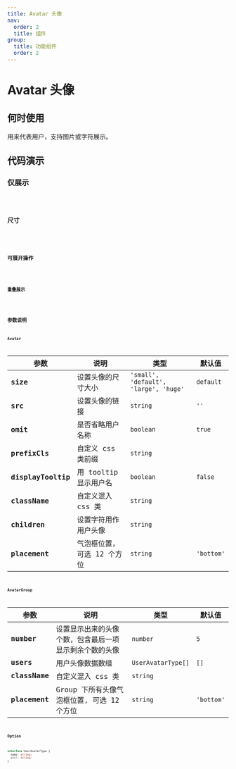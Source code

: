 ```yaml
---
title: Avatar 头像
nav:
  order: 2
  title: 组件
group:
  title: 功能组件
  order: 2
---
```


# Avatar 头像

## 何时使用

用来代表用户，支持图片或字符展示。

## 代码演示

### 仅展示

<code src='./demo/base.tsx' title='Avatar 仅展示' desc='当用户未设置头像时，显示该用户名称的首个文字、数字或字母。' />

### 尺寸

<code src='./demo/size.tsx' title='Avatar 基本用法' desc='头像有以下几种尺寸：24px、32px、56px、80px。24px、32px 常用于列表&导航展示。56px、80px 常用于用户管理。默认为字符型头像，24px、32px 头像的文字字号为12px；56px 头像的文字字号为 16px；80px 头像的文字字号为 20px。' />

### 可展开操作

<code src='./demo/hover.tsx' title='Avatar 可展开操作' desc='hover头像显示icon，click头像展开下来菜单（等Dropdown设计与实现完成再添加该功能）' />

### 重叠展示

<code src='./demo/group.tsx' title='Avatar 重叠展示' desc='可设置组显示数量，默认为4。当用户未设置头像时，显示该用户名称的首个文字数字或字母。hover头像时头像前置，并显示tooltip。点击最后一项展开包含其余用户头像的Dropdown（Dropdown设计与实现后完成再添加该功能）' />

## 参数说明

### Avatar

| 参数               | 说明                       | 类型                                  | 默认值     |
| ------------------ | -------------------------- | ------------------------------------- | ---------- |
| **size**           | 设置头像的尺寸大小         | `'small', 'default', 'large', 'huge'` | `default`  |
| **src**            | 设置头像的链接             | `string`                              | `''`       |
| **omit**           | 是否省略用户名称           | `boolean`                             | `true`     |
| **prefixCls**      | 自定义 css 类前缀          | `string`                              |            |
| **displayTooltip** | 用 tooltip 显示用户名      | `boolean`                             | `false`    |
| **className**      | 自定义混入 css 类          | `string`                              |            |
| **children**       | 设置字符用作用户头像       | `string`                              |            |
| **placement**      | 气泡框位置，可选 12 个方位 | `string`                              | `'bottom'` |

### AvatarGroup

| 参数          | 说明                                                   | 类型               | 默认值     |
| ------------- | ------------------------------------------------------ | ------------------ | ---------- |
| **number**    | 设置显示出来的头像个数，包含最后一项显示剩余个数的头像 | `number`           | `5`        |
| **users**     | 用户头像数据数组                                       | `UserAvatarType[]` | `[]`       |
| **className** | 自定义混入 css 类                                      | `string`           |            |
| **placement** | Group 下所有头像气泡框位置, 可选 12 个方位             | `string`           | `'bottom'` |

### Option

```ts
interface UserAvatarType {
  name: string;
  src?: string;
}
```
